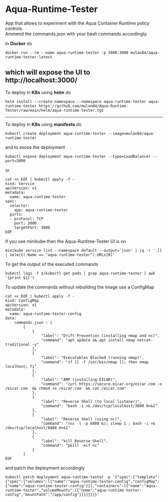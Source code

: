 # Aqua-Runtime-Tester
App that allows to experiment with the Aqua Container Runtime policy controls.<br>
Ammend the commands.json with your bash commands accordingly.


In __Docker__ do
```[bash]
docker run --rm --name aqua-runtime-tester -p 3000:3000 mulan04/aqua-runtime-tester:latest
```
which will expose the UI to http://localhost:3000/
---

To deploy in __K8s__ using __helm__ do
```[bash]
helm install --create-namespace --namespace aqua-runtime-tester aqua-runtime-tester https://github.com/mulan04/Aqua-Runtime-Tester/raw/main/helm/aqua-runtime-tester.tgz
```

---
To deploy in __K8s__ using __manifests__ do
```[bash]
kubectl create deployment aqua-runtime-tester --image=mulan04/aqua-runtime-tester
```
and to exose the deployment
```[bash]
kubectl expose deployment aqua-runtime-tester --type=LoadBalancer --port=3000
```
or
```[bash]
cat << EOF | kubectl apply -f -
kind: Service
apiVersion: v1
metadata:
  name: aqua-runtime-tester
spec:
  selector:
    app: aqua-runtime-tester
  ports:
  - protocol: TCP
    port: 3000
    targetPort: 3000
EOF
```
If you use minikube then the Aqua-Runtime-Tester UI is on 
```[bash]
minikube service list --namespace default --output='json' | jq -r '.[] | select(.Name == "aqua-runtime-tester").URLs[0]'
```

To get the output of the executed commands
```[bash]
kubectl logs -f $(kubectl get pods | grep aqua-runtime-tester | awk '{print $1}') 
```

To update the commands without rebuilding the image use a ConfigMap
```[bash]
cat << EOF | kubectl apply -f -
kind: ConfigMap
apiVersion: v1
metadata:
  name: aqua-runtime-tester-config
data:
    commands.json : |
        [
            {
                "label": "Drift Prevention (installing nmap and nc)",
                "command": "apt update && apt install nmap netcat-traditional -y"
            },
            {
                "label": "Executables Blocked (running nmap)",
                "command": "if [[ -f /usr/bin/nmap ]]; then nmap localhost; fi"
            },
            {
                "label": "AMP (installing EICAR)",
                "command": "curl https://secure.eicar.org/eicar.com -o /eicar.com  && chmod +x /eicar.com  && cat /eicar.com"
            },
            {
                "label": "Reverse Shell (to local listener)",
                "command": "bash -i >& /dev/tcp/localhost/3000 0>&1"
            },
            {
                "label": "Reverse Shell (using nc)",
                "command": "(nc -l -p 8888 &); sleep 1 ; bash -i >& /dev/tcp/localhost/8888 0>&1"
            },
            {
                "label": "kill Reverse Shell",
                "command": "pkill -ecf nc"
            }
        ]
EOF
```
and patch the deployment accordingly
```[bash]
kubectl patch deployment aqua-runtime-tester -p '{"spec":{"template":{"spec":{"volumes":[{"name":"aqua-runtime-tester-config","configMap":{"name":"aqua-runtime-tester-config"}}],"containers":[{"name":"aqua-runtime-tester","volumeMounts":[{"name":"aqua-runtime-tester-config","mountPath":"/app/config"}]}]}}}}'
```